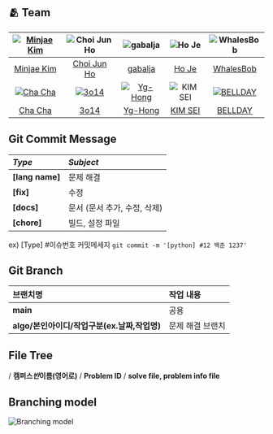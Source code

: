 ## :people_hugging: Team

|[![Minjae Kim](https://avatars.githubusercontent.com/u/33440010)](https://github.com/minjae9610)|![Choi Jun Ho](https://avatars.githubusercontent.com/u/39554558)|![gabalja](https://avatars.githubusercontent.com/u/80046476)|![Ho Je](https://avatars.githubusercontent.com/u/83208807)|![WhalesBob](https://avatars.githubusercontent.com/u/96509257)|
|:--:|:--:|:--:|:--:|:--:|
|[Minjae Kim](https://github.com/minjae9610)|[Choi Jun Ho](https://github.com/junhochoi-dev)|[gabalja](https://github.com/gabalja)|[Ho Je](https://github.com/zini9188)|[WhalesBob](https://github.com/WhalesBob)|
|[![Cha Cha](https://avatars.githubusercontent.com/u/90785316)](https://github.com/ChaCha3088)|[![3o14](https://avatars.githubusercontent.com/u/101818687)](https://github.com/3o14)|[![Yg-Hong](https://avatars.githubusercontent.com/u/89956603)](https://github.com/Yg-Hong)|![KIM SEI](https://avatars.githubusercontent.com/u/74192619)|[![BELLDAY](https://avatars.githubusercontent.com/u/92672351)](https://github.com/bellday)|
|[Cha Cha](https://github.com/ChaCha3088)|[3o14](https://github.com/3o14)|[Yg-Hong](https://github.com/Yg-Hong)|[KIM SEI](https://github.com/KIMSEI1124)|[BELLDAY](https://github.com/bellday)|

## Git Commit Message

| _Type_          | _Subject_                    |
| :-------------- | :--------------------------- |
| **[lang name]** | 문제 해결                    |
| **[fix]**       | 수정                         |
| **[docs]**      | 문서 (문서 추가, 수정, 삭제) |
| **[chore]**     | 빌드, 설정 파일              |

ex) [Type] #이슈번호 커밋메세지 `git commit -m '[python] #12 백준 1237'`

## Git Branch

| 브랜치명                                     | 작업 내용        |
| :------------------------------------------- | :--------------- |
| **main**                                     | 공용             |
| **algo/본인아이디/작업구분(ex.날짜,작업명)** | 문제 해결 브랜치 |

## File Tree

/ **캠퍼스*반*이름(영어로)** / **Problem ID** / **solve file, problem info file**

## Branching model

![Branching model](https://github.com/SSAFY-10th/algorithm/assets/33440010/3d370256-db41-43c5-8043-cc50d0b4a880)
